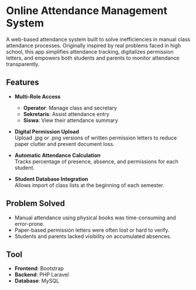 # Online Attendance Management System

A web-based attendance system built to solve inefficiencies in manual class attendance processes. Originally inspired by real problems faced in high school, this app simplifies attendance tracking, digitalizes permission letters, and empowers both students and parents to monitor attendance transparently.

## Features

- **Multi-Role Access**  
  - **Operator**: Manage class and secretary
  - **Sekretaris**: Assist attendance entry
  - **Siswa**: View their attendance summary

- **Digital Permission Upload**  
  Upload .jpg or .png versions of written permission letters to reduce paper clutter and prevent document loss.

- **Automatic Attendance Calculation**  
  Tracks percentage of presence, absence, and permissions for each student.

- **Student Database Integration**  
  Allows import of class lists at the beginning of each semester.

## Problem Solved

- Manual attendance using physical books was time-consuming and error-prone.
- Paper-based permission letters were often lost or hard to verify.
- Students and parents lacked visibility on accumulated absences.

## Tool

- **Frontend**: Bootstrap  
- **Backend**: PHP Laravel  
- **Database**: MySQL  

